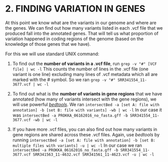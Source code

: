 # 2. FINDING VARIATION IN GENES

At this point we know what are the variants in our genome and where are the genes. We can find out how many variants listed in each .vcf file that we produced fall into the annotated genes. That will tell us what proportion of variation happened in coding regions of the genome (based on the knowledge of those genes that we have).

For this we will use standard UNIX command:

1. To find out the **number of variants in a .vcf file**, run `grep -v "#" [VCF file] | wc -l` This counts the number of lines in the .vcf file (one variant is one line) excluding many lines of .vcf metadata which all are marked with the # symbol. So we ran `grep -v "#" SRR341554_11-3677.vcf | wc -l`

2. To find out what is the **number of variants in gene regions** that we have annotated (how many of variants intersect with the gene regions), we will use powerful [*bedtools*](http://bedtools.readthedocs.io/en/latest/). We ran `intersectBed -a [set A: file with annotation] -b [set B: file with variants] -wb | wc -l` In our case it was `intersectBed -a PROKKA_06162016_no_fasta.gff -b SRR341554_11-3677.vcf -wb | wc -l`

3. If you have more .vcf files, you can also find out how many variants in gene regions are shared across these .vcf files. Again, use *bedtools* by running `intersectBed -a [set A: file with annotation] -b [set B: multiple files with variants] -u | wc -l` In our case we ran `intersectBed -a PROKKA_06162016_no_fasta.gff -b SRR341554_11-3677.vcf SRR341563_11-4632.vcf SRR341561_11-4623.vcf -u | wc -l`